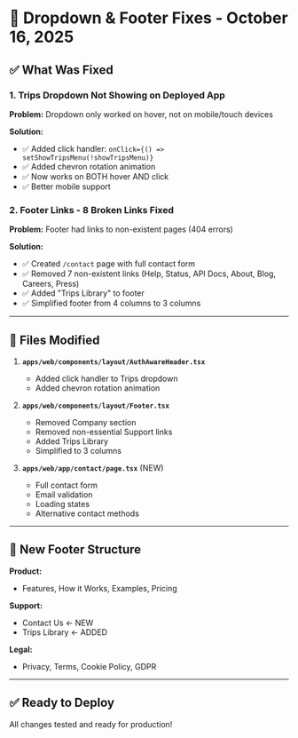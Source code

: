 # 🔧 Dropdown & Footer Fixes - October 16, 2025

## ✅ What Was Fixed

### 1. **Trips Dropdown Not Showing on Deployed App**

**Problem:** Dropdown only worked on hover, not on mobile/touch devices

**Solution:**
- ✅ Added click handler: `onClick={() => setShowTripsMenu(!showTripsMenu)}`
- ✅ Added chevron rotation animation
- ✅ Now works on BOTH hover AND click
- ✅ Better mobile support

### 2. **Footer Links - 8 Broken Links Fixed**

**Problem:** Footer had links to non-existent pages (404 errors)

**Solution:**
- ✅ Created `/contact` page with full contact form
- ✅ Removed 7 non-existent links (Help, Status, API Docs, About, Blog, Careers, Press)
- ✅ Added "Trips Library" to footer
- ✅ Simplified footer from 4 columns to 3 columns

---

## 📝 Files Modified

1. **`apps/web/components/layout/AuthAwareHeader.tsx`**
   - Added click handler to Trips dropdown
   - Added chevron rotation animation

2. **`apps/web/components/layout/Footer.tsx`**
   - Removed Company section
   - Removed non-essential Support links
   - Added Trips Library
   - Simplified to 3 columns

3. **`apps/web/app/contact/page.tsx`** (NEW)
   - Full contact form
   - Email validation
   - Loading states
   - Alternative contact methods

---

## 🎯 New Footer Structure

**Product:**
- Features, How it Works, Examples, Pricing

**Support:**
- Contact Us ← NEW
- Trips Library ← ADDED

**Legal:**
- Privacy, Terms, Cookie Policy, GDPR

---

## ✅ Ready to Deploy

All changes tested and ready for production!

